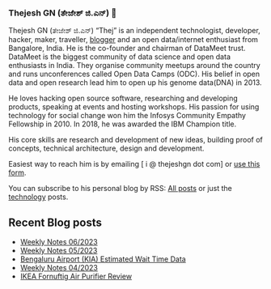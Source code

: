 ### Thejesh GN (ತೇಜೇಶ್ ಜಿ.ಎನ್) 👋

Thejesh GN (ತೇಜೇಶ್ ಜಿ.ಎನ್) “Thej” is an independent technologist, developer, hacker, maker, traveller, [blogger](https://thejeshgn.com/) and an open data/internet enthusiast from Bangalore, India. He is the co-founder and chairman of DataMeet trust. DataMeet is the biggest community of data science and open data enthusiasts in India. They organise community meetups around the country and runs unconferences called Open Data Camps (ODC). His belief in open data and open research lead him to open up his genome data(DNA) in 2013.

He loves hacking open source software, researching and developing products, speaking at events and hosting workshops. His passion for using technology for social change won him the Infosys Community Empathy Fellowship in 2010. In 2018, he was awarded the IBM Champion title.

His core skills are research and development of new ideas, building proof of concepts, technical architecture, design and development.

Easiest way to reach him is by emailing [ i @ thejeshgn dot com] or [use this form](https://thejeshgn.com/contact/).

You can subscribe to his personal blog by RSS: [All posts](https://feeds.thejeshgn.com/thejeshgn) or just the [technology](https://feeds.thejeshgn.com/technology) posts.

## Recent Blog posts
<!-- BLOG-POST-LIST:START -->
- [Weekly Notes 06/2023](https://thejeshgn.com/2023/02/10/weekly-notes-06-2023/)
- [Weekly Notes 05/2023](https://thejeshgn.com/2023/02/03/weekly-notes-05-2023/)
- [Bengaluru Airport &lpar;KIA&rpar; Estimated Wait Time Data](https://thejeshgn.com/2023/01/28/bengaluru-airport-kia-estimated-wait-time-data/)
- [Weekly Notes 04/2023](https://thejeshgn.com/2023/01/27/weekly-notes-04-2023/)
- [IKEA Fornuftig Air Purifier Review](https://thejeshgn.com/2023/01/24/ikea-fornuftig-air-purifier-review/)
<!-- BLOG-POST-LIST:END -->
